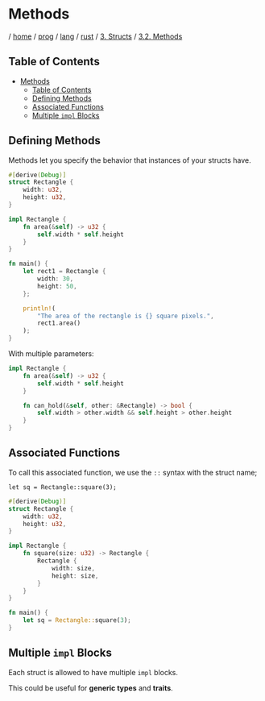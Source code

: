 # Methods

/ [home](/README.md) / [prog](/prog/README.md) / [lang](/prog/lang/README.md) / [rust](/prog/lang/rust/README.md) / [3. Structs](/prog/lang/rust/3_structs/README.md) / [3.2. Methods](/prog/lang/rust/3_structs/3_2_methods.md)

## Table of Contents

- [Methods](#methods)
  - [Table of Contents](#table-of-contents)
  - [Defining Methods](#defining-methods)
  - [Associated Functions](#associated-functions)
  - [Multiple `impl` Blocks](#multiple-impl-blocks)

## Defining Methods

Methods let you specify the behavior that instances of your structs have.

```rust
#[derive(Debug)]
struct Rectangle {
    width: u32,
    height: u32,
}

impl Rectangle {
    fn area(&self) -> u32 {
        self.width * self.height
    }
}

fn main() {
    let rect1 = Rectangle {
        width: 30,
        height: 50,
    };

    println!(
        "The area of the rectangle is {} square pixels.",
        rect1.area()
    );
}
```

With multiple parameters:

```rust
impl Rectangle {
    fn area(&self) -> u32 {
        self.width * self.height
    }

    fn can_hold(&self, other: &Rectangle) -> bool {
        self.width > other.width && self.height > other.height
    }
}
```

## Associated Functions

To call this associated function, we use the `::` syntax with the struct name;

`let sq = Rectangle::square(3);`

```rust
#[derive(Debug)]
struct Rectangle {
    width: u32,
    height: u32,
}

impl Rectangle {
    fn square(size: u32) -> Rectangle {
        Rectangle {
            width: size,
            height: size,
        }
    }
}

fn main() {
    let sq = Rectangle::square(3);
}
```

## Multiple `impl` Blocks

Each struct is allowed to have multiple `impl` blocks.

This could be useful for **generic types** and **traits**.
